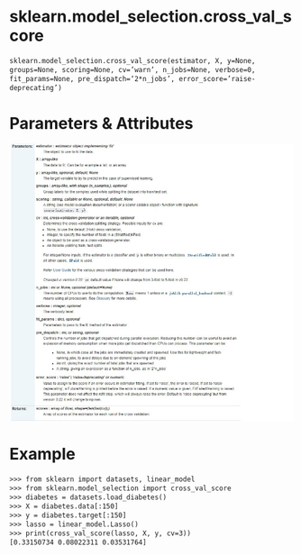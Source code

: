 # sklearn.model_selection.cross_val_score
```
sklearn.model_selection.cross_val_score(estimator, X, y=None, groups=None, scoring=None, cv=’warn’, n_jobs=None, verbose=0, fit_params=None, pre_dispatch=‘2*n_jobs’, error_score=’raise-deprecating’)
```

# Parameters & Attributes
![39](https://github.com/Pythonboy/Image/blob/master/SK/39.jpg?raw=true)

# Example
```
>>> from sklearn import datasets, linear_model
>>> from sklearn.model_selection import cross_val_score
>>> diabetes = datasets.load_diabetes()
>>> X = diabetes.data[:150]
>>> y = diabetes.target[:150]
>>> lasso = linear_model.Lasso()
>>> print(cross_val_score(lasso, X, y, cv=3))  
[0.33150734 0.08022311 0.03531764]
```









